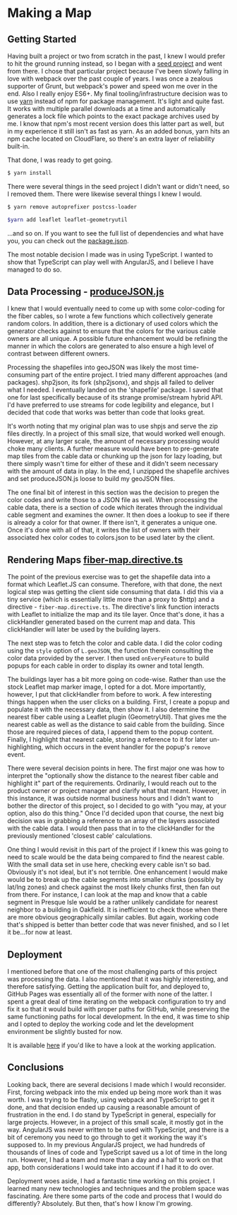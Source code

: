 # Making a Map

## Getting Started

Having built a project or two from scratch in the past, I knew I would prefer to hit the ground running instead, so I began with a [seed project](https://github.com/preboot/angularjs-webpack) and went from there. I chose that particular project because I've been slowly falling in love with webpack over the past couple of years. I was once a zealous supporter of Grunt, but webpack's power and speed won me over in the end. Also I really enjoy ES6+. My final tooling/infrastructure decision was to use [yarn](https://yarnpkg.com/en/) instead of npm for package management.  It's light and quite fast. It works with multiple parallel downloads at a time and automatically generates a lock file which points to the exact package archives used by me. I know that npm's most recent version does this latter part as well, but in my experience it still isn't as fast as yarn.  As an added bonus, yarn hits an npm cache located on CloudFlare, so there's an extra layer of reliability built-in.

That done, I was ready to get going.

```bash
$ yarn install
```

There were several things in the seed project I didn't want or didn't need, so I removed them. There were likewise several things I knew I would.

```bash
$ yarn remove autoprefixer postcss-loader

$yarn add leaflet leaflet-geometryutil
```

...and so on. If you want to see the full list of dependencies and what have you, you can check out the [package.json](package.json).

The most notable decision I made was in using TypeScript. I wanted to show that TypeScript can play well with AngularJS, and I believe I have managed to do so.

## Data Processing - [produceJSON.js](produceJSON.js)

I knew that I would eventually need to come up with some color-coding for the fiber cables, so I wrote a few functions which collectively generate random colors. In addition, there is a dictionary of used colors which the generator checks against to ensure that the colors for the various cable owners are all unique. A possible future enhancement would be refining the manner in which the colors are generated to also ensure a high level of contrast between different owners.

Processing the shapefiles into geoJSON was likely the most time-consuming part of the entire project. I tried many different approaches (and packages). shp2json, its fork (shp2jsonx), and shpjs all failed to deliver what I needed. I eventually landed on the 'shapefile' package. I saved that one for last specifically because of its strange promise/stream hybrid API. I'd have preferred to use streams for code legibility and elegance, but I decided that code that works was better than code that looks great.

It's worth noting that my original plan was to use shpjs and serve the zip files directly. In a project of this small size, that would worked well enough. However, at any larger scale, the amount of necessary processing would choke many clients. A further measure would have been to pre-generate map tiles from the cable data or chunking up the json for lazy loading, but there simply wasn't time for either of these and it didn't seem necessary with the amount of data in play.  In the end, I unzipped the shapefile archives and set produceJSON.js loose to build my geoJSON files.

The one final bit of interest in this section was the decision to pregen the color codes and write those to a JSON file as well. When processing the cable data, there is a section of code which iterates through the individual cable segment and examines the owner. It then does a lookup to see if there is already a color for that owner. If there isn't, it generates a unique one. Once it's done with all of that, it writes the list of owners with their associated hex color codes to colors.json to be used later by the client.

## Rendering Maps [fiber-map.directive.ts](src/app/map/fiber-map.directive.ts)

The point of the previous exercise was to get the shapefile data into a format which Leaflet.JS can consume. Therefore, with that done, the next logical step was getting the client side consuming that data.  I did this via a tiny service (which is essentially little more than a proxy to $http) and a directive - `fiber-map.directive.ts`. The directive's link function interacts with Leaflet to initialize the map and its tile layer. Once that's done, it has a clickHandler generated based on the current map and data. This clickHandler will later be used by the building layers.

The next step was to fetch the color and cable data. I did the color coding using the `style` option of `L.geoJSON`, the function therein consulting the color data provided by the server. I then used `onEveryFeature` to build popups for each cable in order to display its owner and total length.

The buildings layer has a bit more going on code-wise. Rather than use the stock Leaflet map marker image, I opted for a dot. More importantly, however, I put that clickHandler from before to work. A few interesting things happen when the user clicks on a building. First, I create a popup and populate it with the necessary data, then show it. I also determine the nearest fiber cable using a Leaflet plugin (GeometryUtil). That gives me the nearest cable as well as the distance to said cable from the building. Since those are required pieces of data, I append them to the popup content. Finally, I highlight that nearest cable, storing a reference to it for later un-highlighting, which occurs in the event handler for the popup's `remove` event.

There were several decision points in here. The first major one was how to interpret the "optionally show the distance to the nearest fiber cable and highlight it" part of the requirements. Ordinarily, I would reach out to the product owner or project manager and clarify what that meant. However, in this instance, it was outside normal business hours and I didn't want to bother the director of this project, so I decided to go with "you may, at your option, also do this thing."  Once I'd decided upon that course, the next big decision was in grabbing a reference to an array of the layers associated with the cable data. I would then pass that in to the clickHandler for the previously mentioned 'closest cable' calculations.

One thing I would revisit in this part of the project if I knew this was going to need to scale would be the data being compared to find the nearest cable. With the small data set in use here, checking every cable isn't so bad. Obviously it's not ideal, but it's not terrible. One enhancement I would make would be to break up the cable segments into smaller chunks (possibly by lat/lng zones) and check against the most likely chunks first, then fan out from there. For instance, I can look at the map and know that a cable segment in Presque Isle would be a rather unlikely candidate for nearest neighbor to a building in Oakfield. It is inefficient to check those when there are more obvious geographically similar cables. But again, working code that's shipped is better than better code that was never finished, and so I let it be...for now at least.

## Deployment

I mentioned before that one of the most challenging parts of this project was processing the data. I also mentioned that it was highly interesting, and therefore satisfying.  Getting the application built for, and deployed to, GitHub Pages was essentially all of the former with none of the latter. I spent a great deal of time iterating on the webpack configuration to try and fix it so that it would build with proper paths for GitHub, while preserving the same functioning paths for local development. In the end, it was time to ship and I opted to deploy the working code and let the development environment be slightly busted for now.

It is available [here](https://zenith-one.github.io/maine-fiber-map/) if you'd like to have a look at the working application.

## Conclusions

Looking back, there are several decisions I made which I would reconsider. First, forcing webpack into the mix ended up being more work than it was worth. I was trying to be flashy, using webpack and TypeScript to get it done, and that decision ended up causing a reasonable amount of frustration in the end. I do stand by TypeScript in general, especially for large projects. However, in a project of this small scale, it mostly got in the way. AngularJS was never written to be used with TypeScript, and there is a bit of ceremony you need to go through to get it working the way it's supposed to.  In my previous AngularJS project, we had hundreds of thousands of lines of code and TypeScript saved us a lot of time in the long run. However, I had a team and more than a day and a half to work on that app, both considerations I would take into account if I had it to do over.

Deployment woes aside, I had a fantastic time working on this project. I learned many new technologies and techniques and the problem space was fascinating. Are there some parts of the code and process that I would do differently? Absolutely. But then, that's how I know I'm growing.